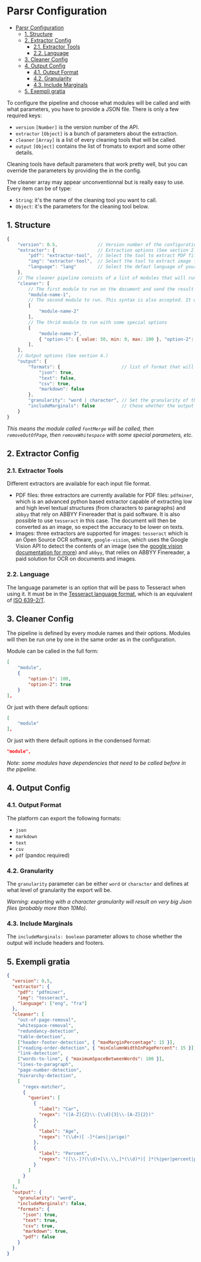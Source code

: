 # Parsr Configuration

- [Parsr Configuration](#parsr-configuration)
  - [1. Structure](#1-structure)
  - [2. Extractor Config](#2-extractor-config)
    - [2.1. Extractor Tools](#21-extractor-tools)
    - [2.2. Language](#22-language)
  - [3. Cleaner Config](#3-cleaner-config)
  - [4. Output Config](#4-output-config)
    - [4.1. Output Format](#41-output-format)
    - [4.2. Granularity](#42-granularity)
    - [4.3. Include Marginals](#43-include-marginals)
  - [5. Exempli gratia](#5-exempli-gratia)
  
To configure the pipeline and choose what modules will be called and with what parameters, you have to provide a JSON file.
There is only a few required keys:

- `version` `[Number]` is the version number of the API.
- `extractor` `[Object]` is a bunch of parameters about the extraction.
- `cleaner` `[Array]` is a list of every cleaning tools that will be called.
- `output` `[Object]` contains the list of fromats to export and some other details.

Cleaning tools have default parameters that work pretty well, but you can override the parameters by providing the in the config.

The cleaner array may appear unconventionnal but is really easy to use. Every item can be of type:

- `String`: it's the name of the cleaning tool you want to call.
- `Object`: it's the parameters for the cleaning tool below.

## 1. Structure

```js
{
    "version": 0.5,               // Version number of the configuration file format
    "extractor": {                // Extraction options (See section 2.)
        "pdf": "extractor-tool",  // Select the tool to extract PDF files
        "img": "extractor-tool",  // Select the tool to extract image files (JPG, PNG, TIFF, etc.)
        "language": "lang"        // Select the defaut language of your document. This is used to increase the accuracy of OCR tools (See section 2.2)
    },
    // The cleaner pipeline consists of a list of modules that will run on given file (See section 3.)
    "cleaner": [
        // The first module to run on the document and send the result to the next module
        "module-name-1",
        // The second module to run. This syntax is also accepted. It will use only the default module options
        [
            "module-name-2"
        ],
        // The thrid module to run with some special options
        [
            "module-name-3",
            { "option-1": { value: 50, min: 0, max: 100 }, "option-2": { value: true } }
        ],
    ],
    // Output options (See section 4.)
    "output": {
        "formats": {                       // list of format that will be outputed (See section 4.1.)
            "json": true,
            "text": false,
            "csv": true,
            "markdown": false
        },
        "granularity": "word | character", // Set the granularity of the output (See section 4.2.)
        "includeMarginals": false          // Chose whether the output will include headers and footers (See section 4.3.)
    }
}
```

_This means the module called `fontMerge` will be called, then `removeOutOfPage`, then `removeWhitespace` with some special parameters, etc._

## 2. Extractor Config

### 2.1. Extractor Tools

Different extractors are available for each input file format.

- PDF files: three extractors are currently available for PDF files: `pdfminer`, which is an advanced python based extractor capable of extracting low and high level textual structures (from characters to paragraphs) and `abbyy` that rely on ABBYY Finereader that is paid software. It is also possible to use `tesseract` in this case. The document will then be converted as an image, so expect the accuracy to be lower on texts.
- Images: three extractors are supported for images: `tesseract` which is an Open Source OCR software, `google-vision`, which uses the Google Vision API to detect the contents of an image (see the [google vision documentation for more](google-vision.md)) and `abbyy`, that relies on ABBYY Finereader, a paid solution for OCR on documents and images.

### 2.2. Language

The language parameter is an option that will be pass to Tesseract when using it. It must be in the [Tesseract language format](https://github.com/tesseract-ocr/tesseract/blob/master/doc/tesseract.1.asc#languages), which is an equivalent of [ISO 639-2/T](https://en.wikipedia.org/wiki/List_of_ISO_639-1_codes).

## 3. Cleaner Config

The pipeline is defined by every module names and their options. Modules will then be run one by one in the same order as in the configuration.

Module can be called in the full form:

```json
[
	"module",
	{
		"option-1": 100,
		"option-2": true
	}
],
```

Or just with there default options:

```json
[
	"module"
],
```

Or just with there default options in the condensed format:

```json
"module",
```

_Note: some modules have dependencies that need to be called before in the pipeline._

## 4. Output Config

### 4.1. Output Format

The platform can export the following formats:

- `json`
- `markdown`
- `text`
- `csv`
- `pdf` (pandoc required)

### 4.2. Granularity

The `granularity` parameter can be either `word` or `character` and defines at what level of granularity the export will be.

_Warning: exporting with a character granularity will result on very big Json files (probably more than 10Mo)._

### 4.3. Include Marginals

The `includeMarginals: boolean` parameter allows to chose whether the output will include headers and footers.

## 5. Exempli gratia

```json
{
  "version": 0.5,
  "extractor": {
    "pdf": "pdfminer",
    "img": "tesseract",
    "language": ["eng", "fra"]
  },
  "cleaner": [
    "out-of-page-removal",
    "whitespace-removal",
    "redundancy-detection",
    "table-detection",
    ["header-footer-detection", { "maxMarginPercentage": 15 }],
    ["reading-order-detection", { "minColumnWidthInPagePercent": 15 }],
    "link-detection",
    ["words-to-line", { "maximumSpaceBetweenWords": 100 }],
    "lines-to-paragraph",
    "page-number-detection",
    "hierarchy-detection",
    [
      "regex-matcher",
      {
        "queries": [
          {
            "label": "Car",
            "regex": "([A-Z]{2}\\-[\\d]{3}\\-[A-Z]{2})"
          },
          {
            "label": "Age",
            "regex": "(\\d+)[ -]*(ans|jarige)"
          },
          {
            "label": "Percent",
            "regex": "([\\-]?(\\d)+[\\.\\,]*(\\d)*)[ ]*(%|per|percent|pourcent|procent)"
          }
        ]
      }
    ]
  ],
  "output": {
    "granularity": "word",
    "includeMarginals": false,
    "formats": {
      "json": true,
      "text": true,
      "csv": true,
      "markdown": true,
      "pdf": false
    }
  }
}
```
